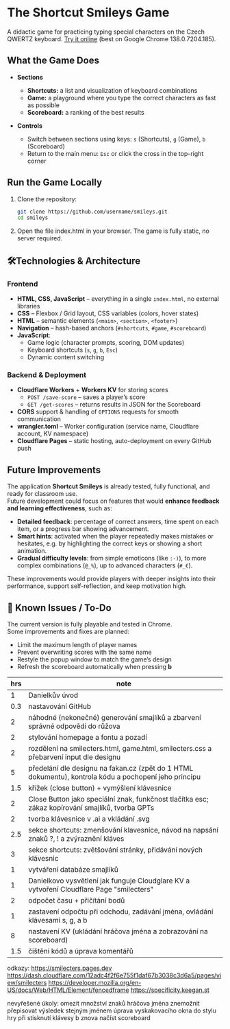 # The Shortcut Smileys Game

A didactic game for practicing typing special characters on the Czech QWERTZ keyboard. [Try it online](https://smilecters.pages.dev/#top) (best on Google Chrome 138.0.7204.185).

## What the Game Does

- **Sections**  
  - **Shortcuts:** a list and visualization of keyboard combinations  
  - **Game:** a playground where you type the correct characters as fast as possible  
  - **Scoreboard:** a ranking of the best results  

- **Controls**  
  - Switch between sections using keys: `s` (Shortcuts), `g` (Game), `b` (Scoreboard)  
  - Return to the main menu: `Esc` or click the cross in the top-right corner  

## Run the Game Locally

1. Clone the repository:
   ```bash
   git clone https://github.com/username/smileys.git
   cd smileys
2. Open the file index.html in your browser. The game is fully static, no server required.

## 🛠Technologies & Architecture

### Frontend
- **HTML, CSS, JavaScript** – everything in a single `index.html`, no external libraries  
- **CSS** – Flexbox / Grid layout, CSS variables (colors, hover states)  
- **HTML** – semantic elements (`<main>`, `<section>`, `<footer>`)  
- **Navigation** – hash-based anchors (`#shortcuts`, `#game`, `#scoreboard`)  
- **JavaScript**:
  - Game logic (character prompts, scoring, DOM updates)  
  - Keyboard shortcuts (`s`, `g`, `b`, `Esc`)  
  - Dynamic content switching  

### Backend & Deployment
- **Cloudflare Workers** + **Workers KV** for storing scores  
  - `POST /save-score` – saves a player’s score  
  - `GET /get-scores` – returns results in JSON for the Scoreboard  
- **CORS** support & handling of `OPTIONS` requests for smooth communication  
- **wrangler.toml** – Worker configuration (service name, Cloudflare account, KV namespace)  
- **Cloudflare Pages** – static hosting, auto-deployment on every GitHub push  

## Future Improvements

The application **Shortcut Smileys** is already tested, fully functional, and ready for classroom use.  
Future development could focus on features that would **enhance feedback and learning effectiveness**, such as:

- **Detailed feedback**: percentage of correct answers, time spent on each item, or a progress bar showing advancement.  
- **Smart hints**: activated when the player repeatedly makes mistakes or hesitates, e.g. by highlighting the correct keys or showing a short animation.  
- **Gradual difficulty levels**: from simple emoticons (like `:-)`), to more complex combinations (`@_%`), up to advanced characters (`#_€`).  

These improvements would provide players with deeper insights into their performance, support self-reflection, and keep motivation high.

## 🐞 Known Issues / To-Do

The current version is fully playable and tested in Chrome.  
Some improvements and fixes are planned:

- Limit the maximum length of player names  
- Prevent overwriting scores with the same name  
- Restyle the popup window to match the game’s design  
- Refresh the scoreboard automatically when pressing **b**  

| hrs | note
| --- | ---
| 1   |  Danielkův úvod
| 0.3 |  nastavování GitHub
| 2   |  náhodné (nekonečné) generování smajlíků a zbarvení správné odpovědi do růžova
| 2   |  stylování homepage a fontu a pozadí
| 2   |  rozdělení na smilecters.html, game.html, smilecters.css a přebarvení input dle designu
| 5   |  předelání dle designu na fakan.cz (zpět do 1 HTML dokumentu), kontrola kódu a pochopení jeho principu
| 1.5 |  křížek (close button) + vymýšlení klávesnice
| 2   |  Close Button jako speciální znak, funkčnost tlačítka esc; zákaz kopírování smajlíků, tvorba GPTs
| 2   |  tvorba klávesnice v .ai a vkládání .svg
| 2.5 |  sekce shortcuts: zmenšování klavesnice, návod na napsání znaků ?, ! a zvýraznění kláves
| 3   |  sekce shortcuts: zvětšování stránky, přidávání nových klávesnic
| 1   |  vytváření databáze smajlíků
| 1   |  Danielkovo vysvětlení jak funguje Cloudglare KV a vytvoření Cloudflare Page "smilecters"
| 2   |  odpočet času + přičítání bodů
| 1   |  zastavení odpočtu při odchodu, zadávání jména, ovládání klávesami s, g, a b
| 8   |  nastavení KV (ukládání hráčova jména a zobrazování na scoreboard)
| 1.5 |  čištění kódů a úprava komentářů

odkazy:
https://smilecters.pages.dev
https://dash.cloudflare.com/12adc4f2f6e755f1daf67b3038c3d6a5/pages/view/smilecters
https://developer.mozilla.org/en-US/docs/Web/HTML/Element/fencedframe
https://specificity.keegan.st

nevyřešené úkoly:
omezit množství znaků hráčova jména
znemožnit přepisovat výsledek stejným jménem
úprava vyskakovacího okna do stylu hry
při stisknutí klávesy b znova načíst scoreboard
